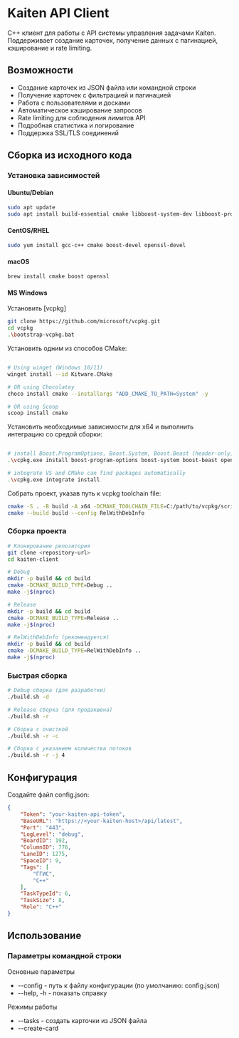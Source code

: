 # Kaiten API Client

C++ клиент для работы с API системы управления задачами Kaiten. Поддерживает создание карточек, получение данных с пагинацией, кэширование и rate limiting.

## Возможности

* Создание карточек из JSON файла или командной строки
* Получение карточек с фильтрацией и пагинацией
* Работа с пользователями и досками
* Автоматическое кэширование запросов
* Rate limiting для соблюдения лимитов API
* Подробная статистика и логирование
* Поддержка SSL/TLS соединений

## Сборка из исходного кода

### Установка зависимостей

#### Ubuntu/Debian
```bash
sudo apt update
sudo apt install build-essential cmake libboost-system-dev libboost-program-options-dev libssl-dev
```

#### CentOS/RHEL

```bash
sudo yum install gcc-c++ cmake boost-devel openssl-devel
```

#### macOS

```bash
brew install cmake boost openssl
```

#### MS Windows

Установить [vcpkg]

```bash
git clone https://github.com/microsoft/vcpkg.git
cd vcpkg
.\bootstrap-vcpkg.bat
```

Установить одним из способов CMake:

```bash

# Using winget (Windows 10/11)
winget install --id Kitware.CMake

# OR using Chocolatey
choco install cmake --installargs "ADD_CMAKE_TO_PATH=System" -y

# OR using Scoop
scoop install cmake
```


Уcтановить необходимые зависимости для x64 и выполнить интеграцию со средой сборки:

```bash

# install Boost.ProgramOptions, Boost.System, Boost.Beast (header-only) and OpenSSL for x64
.\vcpkg.exe install boost-program-options boost-system boost-beast openssl:x64-windows

# integrate VS and CMake can find packages automatically
.\vcpkg.exe integrate install

```

Собрать проект, указав путь к vcpkg toolchain file:

```bash
cmake -S . -B build -A x64 -DCMAKE_TOOLCHAIN_FILE=C:/path/to/vcpkg/scripts/buildsystems/vcpkg.cmake
cmake --build build --config RelWithDebInfo
```


### Сборка проекта

```bash
# Клонирование репозитория
git clone <repository-url>
cd kaiten-client

# Debug
mkdir -p build && cd build
cmake -DCMAKE_BUILD_TYPE=Debug ..
make -j$(nproc)

# Release
mkdir -p build && cd build
cmake -DCMAKE_BUILD_TYPE=Release ..
make -j$(nproc)

# RelWithDebInfo (рекомендуется)
mkdir -p build && cd build
cmake -DCMAKE_BUILD_TYPE=RelWithDebInfo ..
make -j$(nproc)

```

### Быстрая сборка

```bash
# Debug сборка (для разработки)
./build.sh -d

# Release сборка (для продакшена)
./build.sh -r

# Сборка с очисткой
./build.sh -r -c

# Сборка с указанием количества потоков
./build.sh -r -j 4
```


## Конфигурация

Создайте файл config.json:

```json
{
    "Token": "your-kaiten-api-token",
    "BaseURL": "https://<your-kaiten-host>/api/latest",
    "Port": "443",
    "LogLevel": "debug",
    "BoardID": 192,
    "ColumnID": 776,
    "LaneID": 1275,
    "SpaceID": 9,
    "Tags": [
        "ГГИС",
        "C++"
    ],
    "TaskTypeId": 6,
    "TaskSize": 8,
    "Role": "C++"
}
```

## Использование


### Параметры командной строки

Основные параметры
* --config <file> - путь к файлу конфигурации (по умолчанию: config.json)
* --help, -h - показать справку

Режимы работы
* --tasks <file> - создать карточки из JSON файла
* --create-card <title> - создать одну карточку
* --get-card <number> - получить карточку по номеру
* --cards-list - получить список карточек
* --cards-filter <filters> - фильтрация карточек
* --users-list - получить список пользователей
* --get-user <id> - получить пользователя по ID
* --boards-list - получить список досок

Параметры создания карточек
* --type <type> - тип карточки
* --size <number> - размер карточки
* --tags <tags> - теги через запятую

Управление кэшированием
* --no-cache - отключить кэширование
* --cache-stats - показать статистику кэша
* --clear-cache - очистить все кэши

Управление rate limiting
* --no-rate-limit - отключить rate limiting
* --rate-limit-stats - показать статистику rate limiting
* --rate-limit-per-minute <number> - лимит запросов в минуту (по умолчанию: 60)
* --rate-limit-per-hour <number> - лимит запросов в час (по умолчанию: 1000)
* --request-interval <ms> - минимальный интервал между запросами (по умолчанию: 100мс)

Пагинация
* --limit <number> - размер страницы (по умолчанию: 100)
* --sort-by <field> - поле для сортировки
* --sort-order <order> - порядок сортировки (asc/desc)


### Базовые команды

```bash
# Получить справку
./kaiten-client --help

# Создать карточки из JSON файла
./kaiten-client --tasks tasks.json --config config.json

# Создать одну карточку
./kaiten-client --create-card "Заголовок задачи" --size 3 --tags "тег1,тег2"

# Получить информацию о карточке
./kaiten-client --get-card "CARD-12345"

# Получить список всех карточек
./kaiten-client --cards-list

# Получить карточки с фильтрацией
./kaiten-client --cards-filter "board_id=123,state=active,archived=false"

# Получить список пользователей
./kaiten-client --users-list

# Получить информацию о пользователе
./kaiten-client --get-user "123"

# Получить список досок
./kaiten-client --boards-list

./kunstkammer --config config.json --backlog backlog.json
```


### Формат JSON для создания задач

```json

{
  "backlog": [
	  {
		"parent": "64151",
		"responsible": "developer1@myemailserver.com",
		"role": "C++|React|Java",
		"tags": ["C++", "ГГИС"],
		"tasks": [
		  {
			"size": 3,
			"title": "Название задачи 1"
		  },
		  {
			"size": 5,
			"title": "Название задачи 2"
		  }
		]
	  },
	  {
		"parent": "64053",
		"responsible": "developer2@myemailserver.com",
		"role": "C++|React|Java",
		"tags": ["Java", "ГГИС"],
		"tasks": [
		  {
			"size": 3,
			"title": "Название задачи 1"
		  },
		  {
			"size": 5,
			"title": "Название задачи 2" 
		  }
		]
	  }
  ]
}
```


### Примеры использования

Создание нескольких карточек из файла

```bash
./kaiten-client --tasks weekly-tasks.json --config config.json --no-cache
```

Получение карточек с фильтрацией

```bash
./kaiten-client --cards-filter "board_id=123,state=active,archived=false" --limit 50
```

Создание одной карточки

```bash
./kaiten-client --create-card "Срочная задача" --type "Баг" --size 5 --tags "срочно,production" --config config.json
```

Мониторинг производительности

```bash
./kaiten-client --cards-list --cache-stats --rate-limit-stats
```

### Формат фильтров

Фильтры задаются в формате key1=value1,key2=value2 :
* board_id - ID доски
* lane_id - ID лейна
* column_id - ID колонки
* owner_id - ID владельца
* member_id - ID участника
* type_id - ID типа карточки
* type - название типа
* state - состояние карточки
* archived - архивные (true/false)
* blocked - заблокированные (true/false)
* asap - срочные (true/false)
* search - полнотекстовый поиск
* created_after, created_before - фильтр по дате создания
* updated_after, updated_before - фильтр по дате обновления









### Пример использования

```bash
# Получить карточку по номеру
./kunstkammer --get-card "60127" --config config.json

# Создать карточку
./kunstkammer --create-card "Новая задача" --type "task" --size 3 --tags "urgent,backend"

# Список карточек
./kunstkammer --cards-list

# Создание из файла задач
./kunstkammer --tasks tasks.json

# Получить все карточки с фильтрами
./kunstkammer --cards-filter "board_id=123,type=task" --config config.json

# Получить всех пользователей
./kunstkammer --users-list --config config.json

# Получить конкретного пользователя
./kunstkammer --get-user 12345 --config config.json

# Получить карточки по различным критериям
./kunstkammer --cards-filter "lane_id=678,state=active" --config config.json

# Получить все карточки с пагинацией и сортировкой
./kunstkammer --cards-list --limit 50 --sort-by updated --sort-order desc

# Получить карточки с фильтрами и пагинацией
./kunstkammer --cards-filter "board_id=123,state=active" --limit 100

# Получить всех пользователей с пагинацией
./kunstkammer --users-list --limit 200

# Получить все доски
./kunstkammer --boards-list

# С настройками по умолчанию (кэширование и rate limiting включены)
./kunstkammer --get-card CARD-123

# Без кэширования
./kunstkammer --cards-list --no-cache

# Без rate limiting
./kunstkammer --users-list --no-rate-limit

# С кастомными лимитами
./kunstkammer --cards-list --rate-limit-per-minute 30 --rate-limit-per-hour 500

# Показать статистику
./kunstkammer --cache-stats --rate-limit-stats

# Очистить кэш
./kunstkammer --clear-cache

# Комбинированное использование
./kunstkammer --cards-list --no-cache --rate-limit-per-minute 10
```



